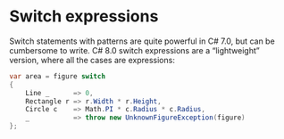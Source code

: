 # Switch expressions

Switch statements with patterns are quite powerful in C# 7.0, but can be cumbersome to write. C# 8.0 switch expressions are a “lightweight” version, where all the cases are expressions:

```csharp
var area = figure switch 
{
    Line _      => 0,
    Rectangle r => r.Width * r.Height,
    Circle c    => Math.PI * c.Radius * c.Radius,
    _           => throw new UnknownFigureException(figure)
};
```